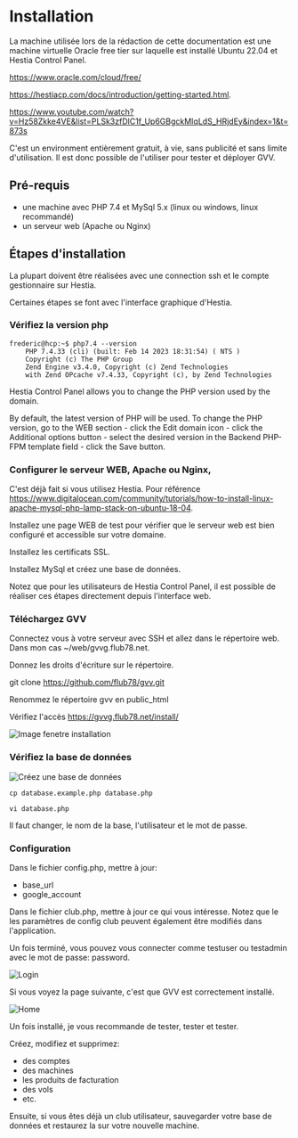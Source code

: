 # Installation

La machine utilisée lors de la rédaction de cette documentation est une machine virtuelle Oracle free tier sur laquelle est installé Ubuntu 22.04 et Hestia Control Panel. 

https://www.oracle.com/cloud/free/

https://hestiacp.com/docs/introduction/getting-started.html.

https://www.youtube.com/watch?v=Hz58Zkke4VE&list=PLSk3zfDlC1f_Up6GBgckMIqLdS_HRjdEy&index=1&t=873s

C'est un environment entièrement gratuit, à vie, sans publicité et sans limite d'utilisation. Il est donc possible de l'utiliser pour tester et déployer GVV.

## Pré-requis

* une machine avec PHP 7.4 et MySql 5.x (linux ou windows, linux recommandé)
* un serveur web (Apache ou Nginx)

## Étapes d'installation

La plupart doivent être réalisées avec une connection ssh et le compte gestionnaire sur Hestia.

Certaines étapes se font avec l'interface graphique d'Hestia.

### Vérifiez la version php

    frederic@hcp:~$ php7.4 --version
        PHP 7.4.33 (cli) (built: Feb 14 2023 18:31:54) ( NTS )
        Copyright (c) The PHP Group
        Zend Engine v3.4.0, Copyright (c) Zend Technologies
        with Zend OPcache v7.4.33, Copyright (c), by Zend Technologies


Hestia Control Panel allows you to change the PHP version used by the domain.

By default, the latest version of PHP will be used. To change the PHP version, go to the WEB section - click the Edit domain icon - click the Additional options button - select the desired version in the Backend PHP-FPM template field - click the Save button.

### Configurer le serveur WEB, Apache ou Nginx, 

C'est déjà fait si vous utilisez Hestia.
Pour référence https://www.digitalocean.com/community/tutorials/how-to-install-linux-apache-mysql-php-lamp-stack-on-ubuntu-18-04. 

Installez une page WEB de test pour vérifier que le serveur web est bien configuré et accessible sur votre domaine.

Installez les certificats SSL.

Installez MySql et créez une base de données.

Notez que pour les utilisateurs de Hestia Control Panel, il est possible de réaliser ces étapes directement depuis l'interface web.

### Téléchargez GVV

Connectez vous à votre serveur avec SSH et allez dans le répertoire web. Dans mon cas ~/web/gvvg.flub78.net.

Donnez les droits d'écriture sur le répertoire.

git clone https://github.com/flub78/gvv.git

Renommez le répertoire gvv en public_html

Vérifiez l'accès https://gvvg.flub78.net/install/

![Image fenetre installation](./images/installation1.png)


### Vérifiez la base de données

![Créez une base de données](./images/new_database.png)

    cp database.example.php database.php

    vi database.php

Il faut changer, le nom de la base, l'utilisateur et le mot de passe.


### Configuration

Dans le fichier config.php, mettre à jour:

* base_url
* google_account
  
Dans le fichier club.php, mettre à jour ce qui vous intéresse. Notez que le les paramètres de config club peuvent également être modifiés dans l'application.

Un fois terminé, vous pouvez vous connecter comme testuser ou testadmin avec le mot de passe: password.

![Login](./images/login.png)

Si vous voyez la page suivante, c'est que GVV est correctement installé.

![Home](./images/home.png)

Un fois installé, je vous recommande de tester, tester et tester.

Créez, modifiez et supprimez:
* des comptes
* des machines
* les produits de facturation
* des vols
* etc.

Ensuite, si vous êtes déjà un club utilisateur, sauvegarder votre base de données et restaurez la sur votre nouvelle machine.